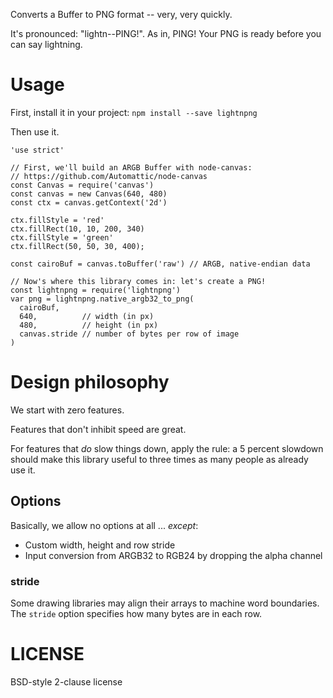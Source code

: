 Converts a Buffer to PNG format -- very, very quickly.

It's pronounced: "lightn--PING!". As in, PING! Your PNG is ready before you can
say lightning.

# Usage

First, install it in your project: `npm install --save lightnpng`

Then use it.

```
'use strict'

// First, we'll build an ARGB Buffer with node-canvas:
// https://github.com/Automattic/node-canvas
const Canvas = require('canvas')
const canvas = new Canvas(640, 480)
const ctx = canvas.getContext('2d')

ctx.fillStyle = 'red'
ctx.fillRect(10, 10, 200, 340)
ctx.fillStyle = 'green'
ctx.fillRect(50, 50, 30, 400);

const cairoBuf = canvas.toBuffer('raw') // ARGB, native-endian data

// Now's where this library comes in: let's create a PNG!
const lightnpng = require('lightnpng')
var png = lightnpng.native_argb32_to_png(
  cairoBuf,
  640,          // width (in px)
  480,          // height (in px)
  canvas.stride // number of bytes per row of image
)
```

# Design philosophy

We start with zero features.

Features that don't inhibit speed are great.

For features that _do_ slow things down, apply the rule: a 5 percent slowdown
should make this library useful to three times as many people as already use it.

## Options

Basically, we allow no options at all ... _except_:

* Custom width, height and row stride
* Input conversion from ARGB32 to RGB24 by dropping the alpha channel

### stride

Some drawing libraries may align their arrays to machine word boundaries.
The `stride` option specifies how many bytes are in each row.

# LICENSE

BSD-style 2-clause license
